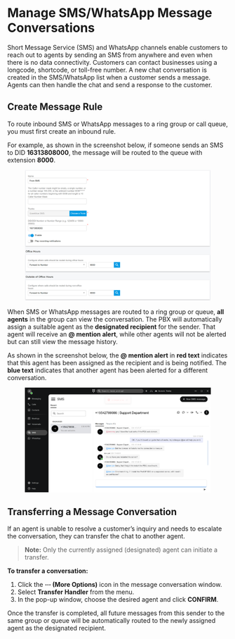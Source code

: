 # Manage SMS/WhatsApp Message Conversations

Short Message Service (SMS) and WhatsApp channels enable customers to reach out to agents by sending an SMS from anywhere and even when there is no data connectivity. Customers can contact businesses using a longcode, shortcode, or toll-free number. A new chat conversation is created in the SMS/WhatsApp list when a customer sends a message. Agents can then handle the chat and send a response to the customer.

## **Create Message Rule**

To route inbound SMS or WhatsApp messages to a ring group or call queue, you must first create an inbound rule.

For example, as shown in the screenshot below, if someone sends an SMS to DID **16313808000**, the message will be routed to the queue with extension **8000**.

<figure><img src="../../../.gitbook/assets/sms-inbound-group-queue.png" alt=""><figcaption></figcaption></figure>

When SMS or WhatsApp messages are routed to a ring group or queue, **all agents** in the group can view the conversation. The PBX will automatically assign a suitable agent as the **designated recipient** for the sender. That agent will receive an **@ mention alert**, while other agents will not be alerted but can still view the message history.

As shown in the screenshot below, the **@ mention alert** in **red text** indicates that this agent has been assigned as the recipient and is being notified. The **blue text** indicates that another agent has been alerted for a different conversation.

<figure><img src="../../../.gitbook/assets/sms-whatsapp-queue-2.png" alt=""><figcaption></figcaption></figure>

## Transferring a Message Conversation

If an agent is unable to resolve a customer’s inquiry and needs to escalate the conversation, they can transfer the chat to another agent.

> **Note:** Only the currently assigned (designated) agent can initiate a transfer.

**To transfer a conversation:**

1. Click the **⋯ (More Options)** icon in the message conversation window.
2. Select **Transfer Handler** from the menu.
3. In the pop-up window, choose the desired agent and click **CONFIRM**.

Once the transfer is completed, all future messages from this sender to the same group or queue will be automatically routed to the newly assigned agent as the designated recipient.











